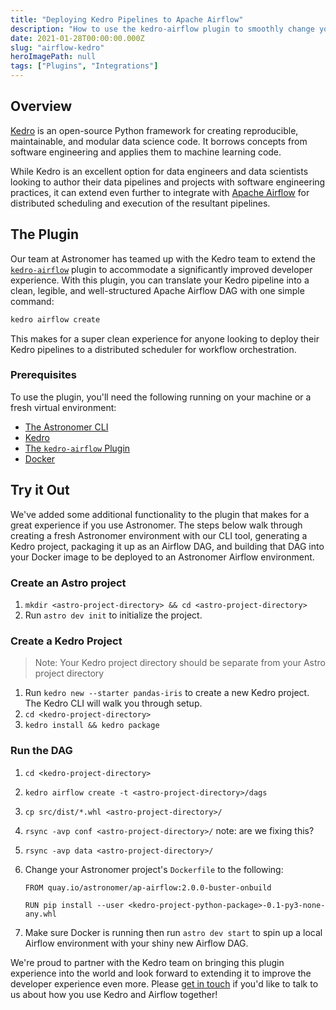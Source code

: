 ```yaml
---
title: "Deploying Kedro Pipelines to Apache Airflow"
description: "How to use the kedro-airflow plugin to smoothly change your Kedro pipelines into Apache Airflow DAGs and deploy them to a production environment."
date: 2021-01-28T00:00:00.000Z
slug: "airflow-kedro"
heroImagePath: null
tags: ["Plugins", "Integrations"]
---
```


## Overview

[Kedro](https://github.com/quantumblacklabs/kedro) is an open-source Python framework for creating reproducible, maintainable, and modular data science code. It borrows concepts from software engineering and applies them to machine learning code.

While Kedro is an excellent option for data engineers and data scientists looking to author their data pipelines and projects with software engineering practices, it can extend even further to integrate with [Apache Airflow](https://airflow.apache.org) for distributed scheduling and execution of the resultant pipelines.

## The Plugin

Our team at Astronomer has teamed up with the Kedro team to extend the [`kedro-airflow`](https://github.com/quantumblacklabs/kedro-airflow) plugin to accommodate a significantly improved developer experience. With this plugin, you can translate your Kedro pipeline into a clean, legible, and well-structured Apache Airflow DAG with one simple command:

```bash
kedro airflow create
```

This makes for a super clean experience for anyone looking to deploy their Kedro pipelines to a distributed scheduler for workflow orchestration.

### Prerequisites

To use the plugin, you'll need the following running on your machine or a fresh virtual environment:

- [The Astronomer CLI](https://www.astronomer.io/docs/cloud/stable/develop/cli-quickstart#step-1-install-the-astronomer-cli)
- [Kedro](https://www.astronomer.io/docs/cloud/stable/develop/cli-quickstart#step-1-install-the-astronomer-cli)
- [The `kedro-airflow` Plugin](https://github.com/quantumblacklabs/kedro-airflow)
- [Docker](https://docs.docker.com/docker-for-mac/install/)

## Try it Out

We've added some additional functionality to the plugin that makes for a great experience if you use Astronomer. The steps below walk through creating a fresh Astronomer environment with our CLI tool, generating a Kedro project, packaging it up as an Airflow DAG, and building that DAG into your Docker image to be deployed to an Astronomer Airflow environment.

### Create an Astro project

1. `mkdir <astro-project-directory> && cd <astro-project-directory>`
2. Run `astro dev init` to initialize the project.

### Create a Kedro Project

> Note: Your Kedro project directory should be separate from your Astro project directory

1. Run `kedro new --starter pandas-iris` to create a new Kedro project. The Kedro CLI will walk you through setup.
2. `cd <kedro-project-directory>`
3. `kedro install && kedro package`

### Run the DAG

1. `cd <kedro-project-directory>`
2. `kedro airflow create -t <astro-project-directory>/dags`
3. `cp src/dist/*.whl <astro-project-directory>/`
4. `rsync -avp conf <astro-project-directory>/` note: are we fixing this?
5. `rsync -avp data <astro-project-directory>/`
6. Change your Astronomer project's `Dockerfile` to the following:

    ```docker
    FROM quay.io/astronomer/ap-airflow:2.0.0-buster-onbuild

    RUN pip install --user <kedro-project-python-package>-0.1-py3-none-any.whl
    ```

7. Make sure Docker is running then run `astro dev start` to spin up a local Airflow environment with your shiny new Airflow DAG.

We're proud to partner with the Kedro team on bringing this plugin experience into the world and look forward to extending it to improve the developer experience even more. Please [get in touch](https://astronomer.io/contact) if you'd like to talk to us about how you use Kedro and Airflow together!
